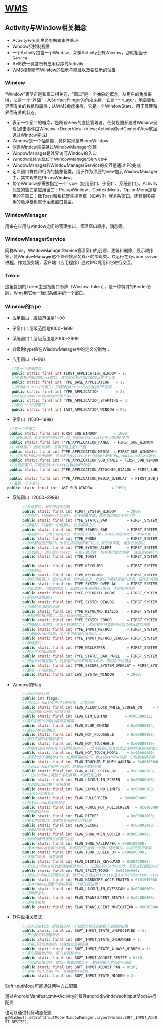 # [WMS](https://juejin.im/post/5dc7d729f265da4cf85d7feb#heading-4)

## Activity与Window相关概念

- Activity只负责生命周期和事件处理
- Window只控制视图
- 一个Activity包含一个Window，如果Activity没有Window，那就相当于Service
- AMS统一调度所有应用程序的Activity
- WMS控制所有Window的显示与隐藏以及要显示的位置

### Window

“Window”表明它是和窗口相关的，“窗口”是一个抽象的概念，从用户的角度来讲，它是一个“界面”；从SurfaceFlinger的角度来看，它是一个Layer，承载着和界面有关的数据和属性；从WMS角度来看，它是一个WIndowState，用于管理和界面有关的状态。

- 表示一个窗口的概念，是所有View的直接管理者，任何视图都通过Window呈现(点击事件由Window->DecorView->View; Activity的setContentView底层通过Window完成)
- Window是一个抽象类，具体实现是PhoneWindow
- 创建Window需要通过WindowManager创建
- WindowManager是外界访问Window的入口
- Window具体实现位于WindowManagerService中
- WindowManager和WindowManagerService的交互是通过IPC完成
- 定义窗口样式和行为的抽象基类，用于作为顶层的view加到WindowManager中，其实现类是PhoneWindow。
- 每个Window都需要指定一个Type（应用窗口、子窗口、系统窗口）。Activity对应的窗口是应用窗口；PopupWindow，ContextMenu，OptionMenu是常用的子窗口；像Toast和系统警告提示框（如ANR）就是系窗口，还有很多应用的悬浮框也属于系统窗口类型。

### WindowManager

用来在应用与window之间的管理接口，管理窗口顺序，消息等。

### WindowManagerService

简称Wms，WindowManagerService管理窗口的创建、更新和删除，显示顺序等，是WindowManager这个管理接品的真正的实现类。它运行在System_server进程，作为服务端，客户端（应用程序）通过IPC调用和它进行交互。

### Token

这里提到的Token主是指窗口令牌（Window Token），是一种特殊的Binder令牌，Wms用它唯一标识系统中的一个窗口。



### Window的type

- 应用窗口：层级范围是1~99
- 子窗口：层级范围是1000~1999
- 系统窗口：层级范围是2000~2999
- 各级别type值在WindowManager中的定义分别为：

- 应用窗口（1~99）

```java
   //第一个应用窗口
   public static final int FIRST_APPLICATION_WINDOW = 1;
   //所有程序窗口的base窗口，其他应用程序窗口都显示在它上面
   public static final int TYPE_BASE_APPLICATION   = 1;
   //所有Activity的窗口，只能配合Activity在当前APP使用
   public static final int TYPE_APPLICATION        = 2;
   //目标应用窗口未启动之前的那个窗口
   public static final int TYPE_APPLICATION_STARTING = 3;
   //最后一个应用窗口
   public static final int LAST_APPLICATION_WINDOW = 99;
```

- 子窗口（1000~1999）

```java
  //第一个子窗口
  public static final int FIRST_SUB_WINDOW        = 1000;
  // 面板窗口，显示于宿主窗口的上层,只能配合Activity在当前APP使用
  public static final int TYPE_APPLICATION_PANEL  = FIRST_SUB_WINDOW;
  // 媒体窗口（例如视频），显示于宿主窗口下层
  public static final int TYPE_APPLICATION_MEDIA  = FIRST_SUB_WINDOW+1;
  // 应用程序窗口的子面板，只能配合Activity在当前APP使用(PopupWindow默认就是这个Type)
  public static final int TYPE_APPLICATION_SUB_PANEL = FIRST_SUB_WINDOW+2;
  //对话框窗口,只能配合Activity在当前APP使用
  public static final int TYPE_APPLICATION_ATTACHED_DIALOG = FIRST_SUB_WINDOW+3;
  //
  public static final int TYPE_APPLICATION_MEDIA_OVERLAY  = FIRST_SUB_WINDOW+4;
  //最后一个子窗口
 public static final int LAST_SUB_WINDOW         = 1999;
```

- 系统窗口（2000~2999）

```java
        //系统窗口，非应用程序创建
        public static final int FIRST_SYSTEM_WINDOW     = 2000;
        //状态栏，只能有一个状态栏，位于屏幕顶端，其他窗口都位于它下方
        public static final int TYPE_STATUS_BAR         = FIRST_SYSTEM_WINDOW;
        //搜索栏，只能有一个搜索栏，位于屏幕上方
        public static final int TYPE_SEARCH_BAR         = FIRST_SYSTEM_WINDOW+1;
        //电话窗口，它用于电话交互（特别是呼入），置于所有应用程序之上，状态栏之下,属于悬浮窗(并且给一个Activity的话按下HOME键会出现看不到桌面上的图标异常情况)
        public static final int TYPE_PHONE              = FIRST_SYSTEM_WINDOW+2;
        //系统警告提示窗口，出现在应用程序窗口之上,属于悬浮窗, 但是会被禁止
        public static final int TYPE_SYSTEM_ALERT       = FIRST_SYSTEM_WINDOW+3;
        //信息窗口，用于显示Toast, 不属于悬浮窗, 但有悬浮窗的功能, 缺点是在Android2.3上无法接收点击事件
        public static final int TYPE_TOAST              = FIRST_SYSTEM_WINDOW+5;
        //
        public static final int TYPE_KEYGUARD           = FIRST_SYSTEM_WINDOW+4;
        //锁屏窗口
        public static final int TYPE_KEYGUARD           = FIRST_SYSTEM_WINDOW+4;
        //系统顶层窗口，显示在其他一切内容之上，此窗口不能获得输入焦点，否则影响锁屏
        public static final int TYPE_SYSTEM_OVERLAY     = FIRST_SYSTEM_WINDOW+6;
        //电话优先，当锁屏时显示，此窗口不能获得输入焦点，否则影响锁屏
        public static final int TYPE_PRIORITY_PHONE     = FIRST_SYSTEM_WINDOW+7;
        //系统对话框窗口
        public static final int TYPE_SYSTEM_DIALOG      = FIRST_SYSTEM_WINDOW+8;
        //锁屏时显示的对话框
        public static final int TYPE_KEYGUARD_DIALOG    = FIRST_SYSTEM_WINDOW+9;
        //系统内部错误提示，显示在任何窗口之上
        public static final int TYPE_SYSTEM_ERROR       = FIRST_SYSTEM_WINDOW+10;
        //内部输入法窗口，显示于普通UI之上，应用程序可重新布局以免被此窗口覆盖
        public static final int TYPE_INPUT_METHOD       = FIRST_SYSTEM_WINDOW+11;
        //内部输入法对话框，显示于当前输入法窗口之上
        public static final int TYPE_INPUT_METHOD_DIALOG= FIRST_SYSTEM_WINDOW+12;
        //墙纸窗口
        public static final int TYPE_WALLPAPER          = FIRST_SYSTEM_WINDOW+13;
        //状态栏的滑动面板
        public static final int TYPE_STATUS_BAR_PANEL   = FIRST_SYSTEM_WINDOW+14;
        //安全系统覆盖窗口，这些窗户必须不带输入焦点，否则会干扰键盘
        public static final int TYPE_SECURE_SYSTEM_OVERLAY = FIRST_SYSTEM_WINDOW+15;
        //最后一个系统窗口
        public static final int LAST_SYSTEM_WINDOW      = 2999;
```

* Window的Flag

````java
        //窗口特征标记
        public int flags;
        //当该window对用户可见的时候，允许锁屏
        public static final int FLAG_ALLOW_LOCK_WHILE_SCREEN_ON     = 0x00000001;
        //窗口后面的所有内容都变暗
        public static final int FLAG_DIM_BEHIND        = 0x00000002;
        //窗口后面的所有内容都变模糊
        public static final int FLAG_BLUR_BEHIND        = 0x00000004;
        //窗口不能获得焦点
        public static final int FLAG_NOT_FOCUSABLE      = 0x00000008;
        //窗口不接受触摸屏事件
        public static final int FLAG_NOT_TOUCHABLE      = 0x00000010;
        //即使在该window在可获得焦点情况下，允许该窗口之外的点击事件传递到当前窗口后面的的窗口去
        public static final int FLAG_NOT_TOUCH_MODAL    = 0x00000020;
        //当手机处于睡眠状态时，如果屏幕被按下，那么该window将第一个收到触摸事件
        public static final int FLAG_TOUCHABLE_WHEN_WAKING = 0x00000040;
        //当该window对用户可见时，屏幕出于常亮状态
        public static final int FLAG_KEEP_SCREEN_ON     = 0x00000080;
        //：让window占满整个手机屏幕，不留任何边界
        public static final int FLAG_LAYOUT_IN_SCREEN   = 0x00000100;
        //允许窗口超出整个手机屏幕
        public static final int FLAG_LAYOUT_NO_LIMITS   = 0x00000200;
        //window全屏显示
        public static final int FLAG_FULLSCREEN      = 0x00000400;
        //恢复window非全屏显示
        public static final int FLAG_FORCE_NOT_FULLSCREEN   = 0x00000800;
        //开启窗口抖动
        public static final int FLAG_DITHER             = 0x00001000;
        //安全内容窗口，该窗口显示时不允许截屏
        public static final int FLAG_SECURE             = 0x00002000;
        //锁屏时显示该窗口
        public static final int FLAG_SHOW_WHEN_LOCKED = 0x00080000;
        //系统的墙纸显示在该窗口之后
        public static final int FLAG_SHOW_WALLPAPER = 0x00100000;
        //当window被显示的时候，系统将把它当做一个用户活动事件，以点亮手机屏幕
        public static final int FLAG_TURN_SCREEN_ON = 0x00200000;
        //该窗口显示，消失键盘
        public static final int FLAG_DISMISS_KEYGUARD = 0x00400000;
        //当该window在可以接受触摸屏情况下，让因在该window之外，而发送到后面的window的触摸屏可以支持split touch
        public static final int FLAG_SPLIT_TOUCH = 0x00800000;
        //对该window进行硬件加速，该flag必须在Activity或Dialog的Content View之前进行设置
        public static final int FLAG_HARDWARE_ACCELERATED = 0x01000000;
        //让window占满整个手机屏幕，不留任何边界
        public static final int FLAG_LAYOUT_IN_OVERSCAN = 0x02000000;
        //透明状态栏
        public static final int FLAG_TRANSLUCENT_STATUS = 0x04000000;
        //透明导航栏
        public static final int FLAG_TRANSLUCENT_NAVIGATION = 0x08000000;
````

* 软件盘相关模式

````java
		//没有设定状态，系统会选择一个合适的状态或依赖于主题的设置
		public static final int SOFT_INPUT_STATE_UNSPECIFIED = 0;
		//不会改变软键盘状态
		public static final int SOFT_INPUT_STATE_UNCHANGED = 1;
		//当窗口获取焦点时，软键盘总是被隐藏
		public static final int SOFT_INPUT_STATE_ALWAYS_HIDDEN = 3;
		//当软键盘弹出时，窗口会调整大小
		public static final int SOFT_INPUT_ADJUST_RESIZE = 0x10;
		//当软键盘弹出时，窗口不需要调整大小，要确保输入焦点是可见的
		public static final int SOFT_INPUT_ADJUST_PAN = 0x20;
		//当用户进入该窗口时，软键盘默认隐蔽
		public static final int SOFT_INPUT_STATE_HIDDEN = 2;
````

SoftInputMode可能通过两种方式配置

通过AndroidManifest.xml中Activity的属性android:windowsoftinputMode进行配置

也可以通过代码动态配置``geWindow().setSoftInputMode(MindowManager.LayoutParams.SOFT_INPUT_ADJUST_RESIZE);``
